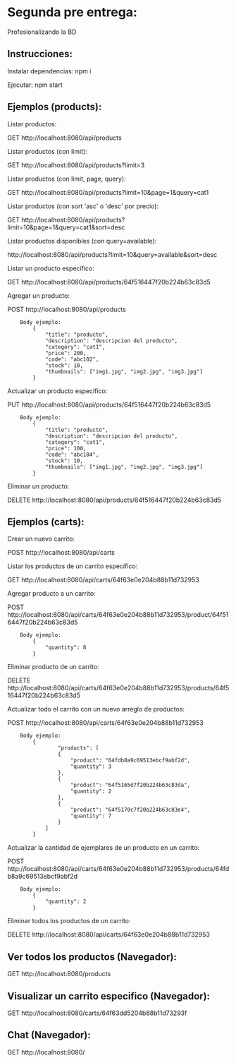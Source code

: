 # Segunda pre entrega:

Profesionalizando la BD

## Instrucciones:

Instalar dependencias: npm i

Ejecutar: npm start

## Ejemplos (products):

Listar productos:

GET http://localhost:8080/api/products

Listar productos (con limit):

GET http://localhost:8080/api/products?limit=3

Listar productos (con limit, page, query):

GET http://localhost:8080/api/products?limit=10&page=1&query=cat1

Listar productos (con sort 'asc' o 'desc' por precio):

GET http://localhost:8080/api/products?limit=10&page=1&query=cat1&sort=desc

Listar productos disponibles (con query=available):

http://localhost:8080/api/products?limit=10&query=available&sort=desc

Listar un producto específico:

GET http://localhost:8080/api/products/64f516447f20b224b63c83d5

Agregar un producto:

POST http://localhost:8080/api/products

        Body ejemplo:
            {
                "title": "producto",
                "description": "descripcion del producto",
                "category": "cat1",
                "price": 200,
                "code": "abc102",
                "stock": 10,
                "thumbnails": ["img1.jpg", "img2.jpg", "img3.jpg"]
            }

Actualizar un producto específico:

PUT http://localhost:8080/api/products/64f516447f20b224b63c83d5

        Body ejemplo:
            {
                "title": "producto",
                "description": "descripcion del producto",
                "category": "cat1",
                "price": 100,
                "code": "abc104",
                "stock": 10,
                "thumbnails": ["img1.jpg", "img2.jpg", "img3.jpg"]
            }

Eliminar un producto:

DELETE http://localhost:8080/api/products/64f516447f20b224b63c83d5

## Ejemplos (carts):

Crear un nuevo carrito:

POST http://localhost:8080/api/carts

Listar los productos de un carrito específico:

GET http://localhost:8080/api/carts/64f63e0e204b88b11d732953

Agregar producto a un carrito:

POST http://localhost:8080/api/carts/64f63e0e204b88b11d732953/product/64f516447f20b224b63c83d5

        Body ejemplo:
            {
                "quantity": 8
            }

Eliminar producto de un carrito:

DELETE http://localhost:8080/api/carts/64f63e0e204b88b11d732953/products/64f516447f20b224b63c83d5

Actualizar todo el carrito con un nuevo arreglo de productos:

POST http://localhost:8080/api/carts/64f63e0e204b88b11d732953

        Body ejemplo:
            {
                    "products": [
                    {
                        "product": "64fdb8a9c69513ebcf9abf2d",
                        "quantity": 3
                    },
                    {
                        "product": "64f5165d7f20b224b63c83da",
                        "quantity": 2
                    },
                    {
                        "product": "64f5170c7f20b224b63c83e4",
                        "quantity": 7
                    }
                ]
            }

Actualizar la cantidad de ejemplares de un producto en un carrito:

POST http://localhost:8080/api/carts/64f63e0e204b88b11d732953/products/64fdb8a9c69513ebcf9abf2d

        Body ejemplo:
            {
                "quantity": 2
            }

Eliminar todos los productos de un carrito:

DELETE http://localhost:8080/api/carts/64f63e0e204b88b11d732953

## Ver todos los productos (Navegador):

GET http://localhost:8080/products

## Visualizar un carrito especifico (Navegador):

GET http://localhost:8080/carts/64f63dd5204b88b11d73293f

## Chat (Navegador):

GET http://localhost:8080/

